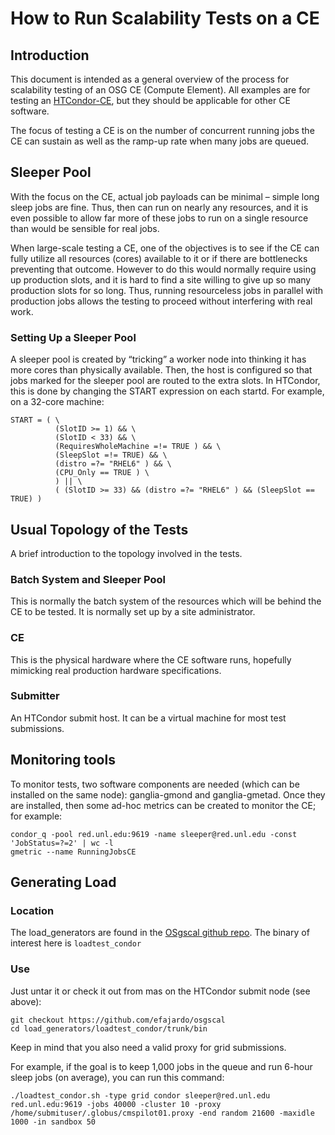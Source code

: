 How to Run Scalability Tests on a CE
====================================

Introduction
------------

This document is intended as a general overview of the process for scalability testing of an OSG CE (Compute Element). All examples are for testing an [HTCondor-CE](https://twiki.grid.iu.edu/bin/view/Trash/Trash/Sandbox/HTCondorCEScaleTests), but they should be applicable for other CE software.

The focus of testing a CE is on the number of concurrent running jobs the CE can sustain as well as the ramp-up rate when many jobs are queued.

Sleeper Pool
------------

With the focus on the CE, actual job payloads can be minimal – simple long sleep jobs are fine. Thus, then can run on nearly any resources, and it is even possible to allow far more of these jobs to run on a single resource than would be sensible for real jobs.

When large-scale testing a CE, one of the objectives is to see if the CE can fully utilize all resources (cores) available to it or if there are bottlenecks preventing that outcome. However to do this would normally require using up production slots, and it is hard to find a site willing to give up so many production slots for so long. Thus, running resourceless jobs in parallel with production jobs allows the testing to proceed without interfering with real work.

### Setting Up a Sleeper Pool

A sleeper pool is created by “tricking” a worker node into thinking it has more cores than physically available. Then, the host is configured so that jobs marked for the sleeper pool are routed to the extra slots. In HTCondor, this is done by changing the START expression on each startd. For example, on a 32-core machine:

``` file
START = ( \
          (SlotID >= 1) && \
          (SlotID < 33) && \
          (RequiresWholeMachine =!= TRUE ) && \
          (SleepSlot =!= TRUE) && \
          (distro =?= "RHEL6" ) && \
          (CPU_Only == TRUE ) \
          ) || \
          ( (SlotID >= 33) && (distro =?= "RHEL6" ) && (SleepSlot == TRUE) )
```

Usual Topology of the Tests
---------------------------

A brief introduction to the topology involved in the tests.

### Batch System and Sleeper Pool

This is normally the batch system of the resources which will be behind the CE to be tested. It is normally set up by a site administrator.

### CE

This is the physical hardware where the CE software runs, hopefully mimicking real production hardware specifications.

### Submitter

An HTCondor submit host. It can be a virtual machine for most test submissions.

Monitoring tools
----------------

To monitor tests, two software components are needed (which can be installed on the same node): ganglia-gmond and ganglia-gmetad. Once they are installed, then some ad-hoc metrics can be created to monitor the CE; for example:

``` console
condor_q -pool red.unl.edu:9619 -name sleeper@red.unl.edu -const 'JobStatus=?=2' | wc -l
gmetric --name RunningJobsCE 
```

Generating Load
---------------

### Location

The load\_generators are found in the  [OSgscal github repo](https://github.com/efajardo/osgscal). The binary of interest here is `loadtest_condor`

### Use

Just untar it or check it out from mas on the HTCondor submit node (see above):

``` console
git checkout https://github.com/efajardo/osgscal
cd load_generators/loadtest_condor/trunk/bin
```

Keep in mind that you also need a valid proxy for grid submissions.

For example, if the goal is to keep 1,000 jobs in the queue and run 6-hour sleep jobs (on average), you can run this command:

``` console
./loadtest_condor.sh -type grid condor sleeper@red.unl.edu red.unl.edu:9619 -jobs 40000 -cluster 10 -proxy /home/submituser/.globus/cmspilot01.proxy -end random 21600 -maxidle 1000 -in sandbox 50
```
